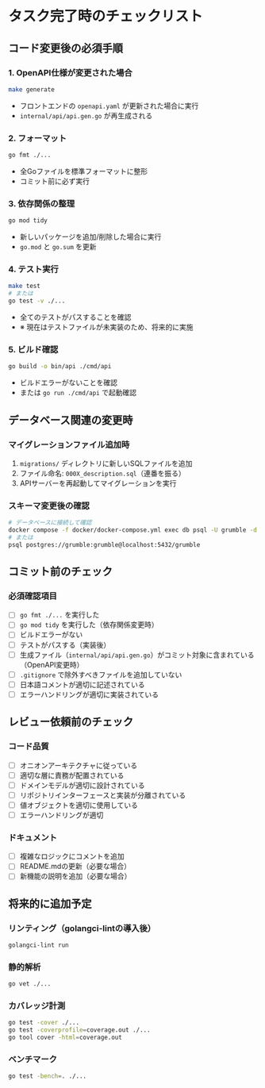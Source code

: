 # タスク完了時のチェックリスト

## コード変更後の必須手順

### 1. OpenAPI仕様が変更された場合
```bash
make generate
```
- フロントエンドの `openapi.yaml` が更新された場合に実行
- `internal/api/api.gen.go` が再生成される

### 2. フォーマット
```bash
go fmt ./...
```
- 全Goファイルを標準フォーマットに整形
- コミット前に必ず実行

### 3. 依存関係の整理
```bash
go mod tidy
```
- 新しいパッケージを追加/削除した場合に実行
- `go.mod` と `go.sum` を更新

### 4. テスト実行
```bash
make test
# または
go test -v ./...
```
- 全てのテストがパスすることを確認
- ※ 現在はテストファイルが未実装のため、将来的に実施

### 5. ビルド確認
```bash
go build -o bin/api ./cmd/api
```
- ビルドエラーがないことを確認
- または `go run ./cmd/api` で起動確認

## データベース関連の変更時

### マイグレーションファイル追加時
1. `migrations/` ディレクトリに新しいSQLファイルを追加
2. ファイル命名: `000X_description.sql`（連番を振る）
3. APIサーバーを再起動してマイグレーションを実行

### スキーマ変更後の確認
```bash
# データベースに接続して確認
docker compose -f docker/docker-compose.yml exec db psql -U grumble -d grumble
# または
psql postgres://grumble:grumble@localhost:5432/grumble
```

## コミット前のチェック

### 必須確認項目
- [ ] `go fmt ./...` を実行した
- [ ] `go mod tidy` を実行した（依存関係変更時）
- [ ] ビルドエラーがない
- [ ] テストがパスする（実装後）
- [ ] 生成ファイル（`internal/api/api.gen.go`）がコミット対象に含まれている（OpenAPI変更時）
- [ ] `.gitignore` で除外すべきファイルを追加していない
- [ ] 日本語コメントが適切に記述されている
- [ ] エラーハンドリングが適切に実装されている

## レビュー依頼前のチェック

### コード品質
- [ ] オニオンアーキテクチャに従っている
- [ ] 適切な層に責務が配置されている
- [ ] ドメインモデルが適切に設計されている
- [ ] リポジトリインターフェースと実装が分離されている
- [ ] 値オブジェクトを適切に使用している
- [ ] エラーハンドリングが適切

### ドキュメント
- [ ] 複雑なロジックにコメントを追加
- [ ] README.mdの更新（必要な場合）
- [ ] 新機能の説明を追加（必要な場合）

## 将来的に追加予定

### リンティング（golangci-lintの導入後）
```bash
golangci-lint run
```

### 静的解析
```bash
go vet ./...
```

### カバレッジ計測
```bash
go test -cover ./...
go test -coverprofile=coverage.out ./...
go tool cover -html=coverage.out
```

### ベンチマーク
```bash
go test -bench=. ./...
```
